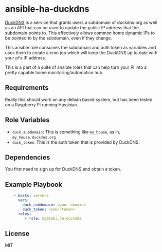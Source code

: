 # ansible-ha-duckdns

[DuckDNS](https://www.duckdns.org/) is a service that grants users a subdomain of duckdns.org as well as an API that can be used to update the public IP address that the subdomain points to. This effectively allows common home dynamic IPs to be pointed to by the subdomain, even if they change.

This ansible role consumes the subdomain and auth token as variables and uses them to create a cron job which will keep the DuckDNS up to date with your pi's IP address.

This is a part of a suite of ansible roles that can help turn your Pi into a pretty capable home monitoring/automation hub.

## Requirements

Really this should work on any debian based system, but has been tested on a Raspberry Pi running Hassbian.

## Role Variables

- `duck_subdomain`: This is something like `my_house`, as in, `my_house.duckdns.org`
- `duck_token`: This is the auth token that is provided by DuckDNS.

## Dependencies

You first need to sign up for DuckDNS and obtain a token.

## Example Playbook

```yml
    - hosts: servers
      vars:
        duck_subdomain: <your-domain>
        duck_token: <your-token>
      roles:
         - role: mpataki.ha-duckdns
```

## License

MIT

